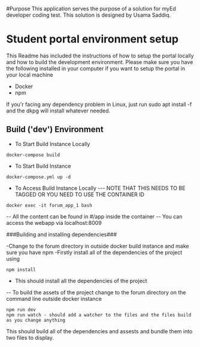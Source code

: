 #Purpose
This application serves the purpose of a solution for myEd developer coding test. This solution is designed by Usama Saddiq.

# Student portal environment setup
This Readme has included the instructions of how to setup the portal locally and how to build the development environment. Please make sure you have the following installed in your computer if you want to setup the portal in your local machine
- Docker
- npm

If you'r facing any dependency problem in Linux, just run sudo apt install -f and the dkpg will install whatever needed.


## Build ('dev') Environment

-  To Start Build Instance Locally

```
docker-compose build
```

- To Start Build Instance 

```
docker-compose.yml up -d
```


- To Access Build Instance Locally     --- NOTE THAT THIS NEEDS TO BE TAGGED OR YOU NEED TO USE THE CONTAINER ID

```
docker exec -it forum_app_1 bash
```

-- All the content can be found in #/app inside the container
-- You can access the webapp via localhost:8009


###Building and installing dependencies###

-Change to the forum directory in outside docker build instance and make sure you have npm
-Firstly install all of the dependencies of the project using
```
npm install 

```
- This should install all the dependencies of the project 


-- To build the assets of the project change to the forum directory on the command line outside docker instance
```
npm run dev
npm run watch - should add a watcher to the files and the files build as you change anything
```
This should build all of the dependencies and assests and bundle them into two files to display.